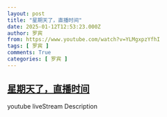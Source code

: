 ```yaml
---
layout: post
title: "星期天了，直播时间"
date: 2025-01-12T12:53:23.000Z
author: 罗宾
from: https://www.youtube.com/watch?v=YLMgxpzYfhI
tags: [ 罗宾 ]
comments: True
categories: [ 罗宾 ]
---
```

<!--1736686403000-->
[星期天了，直播时间](https://www.youtube.com/watch?v=YLMgxpzYfhI)
------

<div>
youtube liveStream Description
</div>
